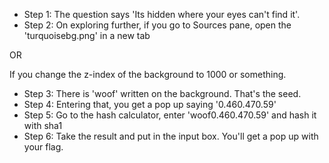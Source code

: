 * Step 1: The question says 'Its hidden where your eyes can't find it'. 
* Step 2: On exploring further, if you go to Sources pane, open the 'turquoisebg.png' in a new tab

OR 

If you change the z-index of the background to 1000 or something.

* Step 3: There is 'woof' written on the background. That's the seed. 
* Step 4: Entering that, you get a pop up saying '0.460.470.59'
* Step 5: Go to the hash calculator, enter 'woof0.460.470.59' and hash it with sha1
* Step 6: Take the result and put in the input box. You'll get a pop up with your flag.